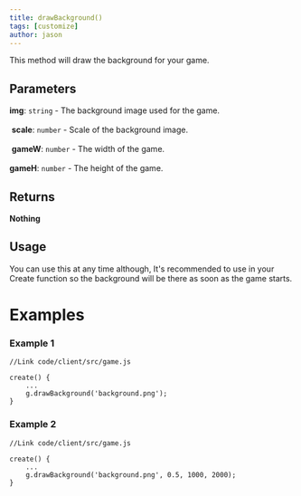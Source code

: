 ```yaml
---
title: drawBackground()
tags: [customize]
author: jason
---
```

This method will draw the background for your game.
## Parameters
**img**: `string` - The background image used for the game.<br><br>
​
**scale**: `number` - Scale of the background image.<br><br>
​
**gameW**: `number` - The width of the game.<br><br>
​
**gameH**: `number` - The height of the game.
​
## Returns
**Nothing**
​
## Usage
You can use this at any time although, It's recommended to use in your Create function so the background will be there as soon as the game starts.
# Examples
### Example 1
```
//Link code/client/src/game.js
​
create() {
	...
	g.drawBackground('background.png');
}
```
### Example 2
```
//Link code/client/src/game.js
​
create() {
	...
	g.drawBackground('background.png', 0.5, 1000, 2000);
}
```
